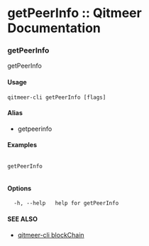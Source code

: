 # getPeerInfo :: Qitmeer Documentation

### getPeerInfo <a href="#getpeerinfo" id="getpeerinfo"></a>

getPeerInfo

#### Usage <a href="#usage" id="usage"></a>

```
qitmeer-cli getPeerInfo [flags]
```

#### Alias <a href="#alias" id="alias"></a>

* getpeerinfo

#### Examples <a href="#examples" id="examples"></a>

```

getPeerInfo
	
```

#### Options <a href="#options" id="options"></a>

```
  -h, --help   help for getPeerInfo
```

#### SEE ALSO <a href="#see-also" id="see-also"></a>

* [qitmeer-cli blockChain](https://github.com/objemmanuel/docs/blob/master/commands-references/qitmeer-cli-qitmeer-documentation/blockchain/broken-reference/README.md)
